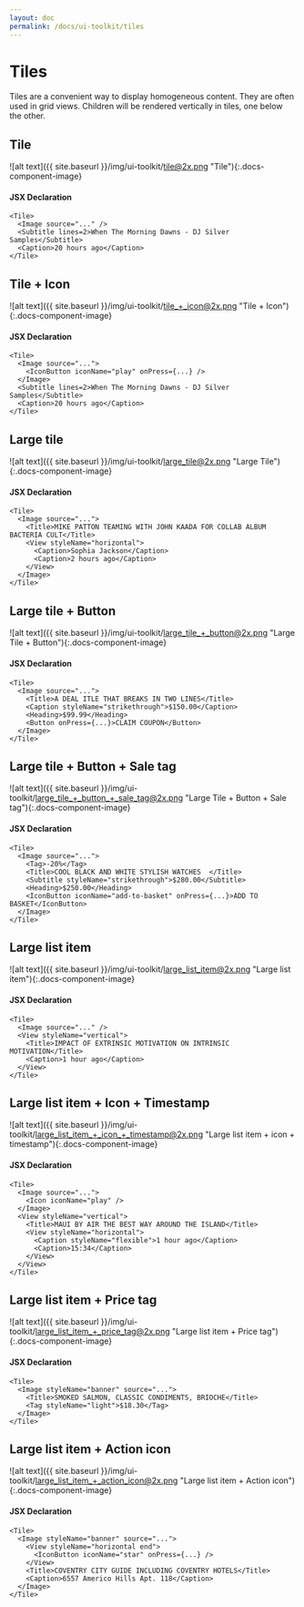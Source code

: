 ```yaml
---
layout: doc
permalink: /docs/ui-toolkit/tiles
---
```


# Tiles

Tiles are a convenient way to display homogeneous content. They are often used in grid views. Children will be rendered vertically in tiles, one below the other.

## Tile
![alt text]({{ site.baseurl }}/img/ui-toolkit/tile@2x.png "Tile"){:.docs-component-image}

#### JSX Declaration
```JSX
<Tile>
  <Image source="..." />
  <Subtitle lines=2>When The Morning Dawns - DJ Silver Samples</Subtitle>
  <Caption>20 hours ago</Caption>
</Tile>
```

## Tile + Icon
![alt text]({{ site.baseurl }}/img/ui-toolkit/tile_+_icon@2x.png "Tile + Icon"){:.docs-component-image}

#### JSX Declaration
```JSX
<Tile>
  <Image source="...">
    <IconButton iconName="play" onPress={...} />
  </Image>
  <Subtitle lines=2>When The Morning Dawns - DJ Silver Samples</Subtitle>
  <Caption>20 hours ago</Caption>
</Tile>
```

## Large tile
![alt text]({{ site.baseurl }}/img/ui-toolkit/large_tile@2x.png "Large Tile"){:.docs-component-image}

#### JSX Declaration
```JSX
<Tile>
  <Image source="...">
    <Title>MIKE PATTON TEAMING WITH JOHN KAADA FOR COLLAB ALBUM BACTERIA CULT</Title>
    <View styleName="horizontal">
      <Caption>Sophia Jackson</Caption>
      <Caption>2 hours ago</Caption>
    </View>
  </Image>
</Tile>
```

## Large tile + Button
![alt text]({{ site.baseurl }}/img/ui-toolkit/large_tile_+_button@2x.png "Large Tile + Button"){:.docs-component-image}

#### JSX Declaration
```JSX
<Tile>
  <Image source="...">
    <Title>A DEAL ITLE THAT BREAKS IN TWO LINES</Title>
    <Caption styleName="strikethrough">$150.00</Caption>
    <Heading>$99.99</Heading>
    <Button onPress={...}>CLAIM COUPON</Button>
  </Image>
</Tile>
```

## Large tile + Button + Sale tag
![alt text]({{ site.baseurl }}/img/ui-toolkit/large_tile_+_button_+_sale_tag@2x.png "Large Tile + Button + Sale tag"){:.docs-component-image}

#### JSX Declaration
```JSX
<Tile>
  <Image source="...">
    <Tag>-20%</Tag>
    <Title>COOL BLACK AND WHITE STYLISH WATCHES  </Title>
    <Subtitle styleName="strikethrough">$280.00</Subtitle>
    <Heading>$250.00</Heading>
    <IconButton iconName="add-to-basket" onPress={...}>ADD TO BASKET</IconButton>
  </Image>
</Tile>
```

## Large list item
![alt text]({{ site.baseurl }}/img/ui-toolkit/large_list_item@2x.png "Large list item"){:.docs-component-image}

#### JSX Declaration
```JSX
<Tile>
  <Image source="..." />
  <View styleName="vertical">
    <Title>IMPACT OF EXTRINSIC MOTIVATION ON INTRINSIC MOTIVATION</Title>
    <Caption>1 hour ago</Caption>
  </View>
</Tile>
```

## Large list item + Icon + Timestamp
![alt text]({{ site.baseurl }}/img/ui-toolkit/large_list_item_+_icon_+_timestamp@2x.png "Large list item + icon + timestamp"){:.docs-component-image}

#### JSX Declaration
```JSX
<Tile>
  <Image source="...">
    <Icon iconName="play" />
  </Image>
  <View styleName="vertical">
    <Title>MAUI BY AIR THE BEST WAY AROUND THE ISLAND</Title>
    <View styleName="horizontal">
      <Caption styleName="flexible">1 hour ago</Caption>
      <Caption>15:34</Caption>
    </View>
  </View>
</Tile>
```

## Large list item + Price tag
![alt text]({{ site.baseurl }}/img/ui-toolkit/large_list_item_+_price_tag@2x.png "Large list item + Price tag"){:.docs-component-image}

#### JSX Declaration
```JSX
<Tile>
  <Image styleName="banner" source="...">
    <Title>SMOKED SALMON, CLASSIC CONDIMENTS, BRIOCHE</Title>
    <Tag styleName="light">$18.30</Tag>
  </Image>
</Tile>
```

## Large list item + Action icon
![alt text]({{ site.baseurl }}/img/ui-toolkit/large_list_item_+_action_icon@2x.png "Large list item + Action icon"){:.docs-component-image}

#### JSX Declaration
```JSX
<Tile>
  <Image styleName="banner" source="...">
    <View styleName="horizontal end">
      <IconButton iconName="star" onPress={...} />
    </View>
    <Title>COVENTRY CITY GUIDE INCLUDING COVENTRY HOTELS</Title>
    <Caption>6557 Americo Hills Apt. 118</Caption>
  </Image>
</Tile>
```
